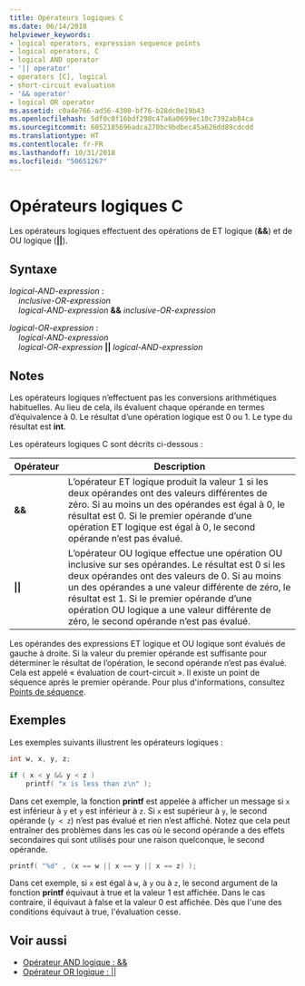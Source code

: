 ```yaml
---
title: Opérateurs logiques C
ms.date: 06/14/2018
helpviewer_keywords:
- logical operators, expression sequence points
- logical operators, C
- logical AND operator
- '|| operator'
- operators [C], logical
- short-circuit evaluation
- '&& operator'
- logical OR operator
ms.assetid: c0a4e766-ad56-4300-bf76-b28dc0e19b43
ms.openlocfilehash: 5df0c0f16bdf298c47a6a0699ec10c7392ab84ca
ms.sourcegitcommit: 6052185696adca270bc9bdbec45a626dd89cdcdd
ms.translationtype: HT
ms.contentlocale: fr-FR
ms.lasthandoff: 10/31/2018
ms.locfileid: "50651267"
---
```

# <a name="c-logical-operators"></a>Opérateurs logiques C

Les opérateurs logiques effectuent des opérations de ET logique (**&&**) et de OU logique (**||**).

## <a name="syntax"></a>Syntaxe

*logical-AND-expression* :<br/>
&nbsp;&nbsp;&nbsp;&nbsp;*inclusive-OR-expression*<br/>
&nbsp;&nbsp;&nbsp;&nbsp;*logical-AND-expression*  **&&**  *inclusive-OR-expression*

*logical-OR-expression* :<br/>
&nbsp;&nbsp;&nbsp;&nbsp;*logical-AND-expression*<br/>
&nbsp;&nbsp;&nbsp;&nbsp;*logical-OR-expression*  **&#124;&#124;**  *logical-AND-expression*

## <a name="remarks"></a>Notes

Les opérateurs logiques n’effectuent pas les conversions arithmétiques habituelles. Au lieu de cela, ils évaluent chaque opérande en termes d’équivalence à 0. Le résultat d’une opération logique est 0 ou 1. Le type du résultat est **int**.

Les opérateurs logiques C sont décrits ci-dessous :

|Opérateur|Description|
|--------------|-----------------|
|**&&**|L’opérateur ET logique produit la valeur 1 si les deux opérandes ont des valeurs différentes de zéro. Si au moins un des opérandes est égal à 0, le résultat est 0. Si le premier opérande d’une opération ET logique est égal à 0, le second opérande n’est pas évalué.|
|**&#124;&#124;**|L’opérateur OU logique effectue une opération OU inclusive sur ses opérandes. Le résultat est 0 si les deux opérandes ont des valeurs de 0. Si au moins un des opérandes a une valeur différente de zéro, le résultat est 1. Si le premier opérande d’une opération OU logique a une valeur différente de zéro, le second opérande n’est pas évalué.|

Les opérandes des expressions ET logique et OU logique sont évalués de gauche à droite. Si la valeur du premier opérande est suffisante pour déterminer le résultat de l’opération, le second opérande n’est pas évalué. Cela est appelé « évaluation de court-circuit ». Il existe un point de séquence après le premier opérande. Pour plus d'informations, consultez [Points de séquence](../c-language/c-sequence-points.md).

## <a name="examples"></a>Exemples

Les exemples suivants illustrent les opérateurs logiques :

```C
int w, x, y, z;

if ( x < y && y < z )
    printf( "x is less than z\n" );
```

Dans cet exemple, la fonction **printf** est appelée à afficher un message si `x` est inférieur à `y` et `y` est inférieur à `z`. Si `x` est supérieur à `y`, le second opérande (`y < z`) n’est pas évalué et rien n’est affiché. Notez que cela peut entraîner des problèmes dans les cas où le second opérande a des effets secondaires qui sont utilisés pour une raison quelconque, le second opérande.

```C
printf( "%d" , (x == w || x == y || x == z) );
```

Dans cet exemple, si `x` est égal à `w`, à `y` ou à `z`, le second argument de la fonction **printf** équivaut à true et la valeur 1 est affichée. Dans le cas contraire, il équivaut à false et la valeur 0 est affichée. Dès que l'une des conditions équivaut à true, l'évaluation cesse.

## <a name="see-also"></a>Voir aussi

- [Opérateur AND logique : &&](../cpp/logical-and-operator-amp-amp.md)
- [Opérateur OR logique : &#124;&#124;](../cpp/logical-or-operator-pipe-pipe.md)
